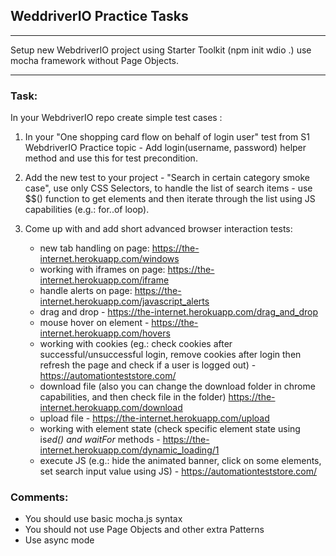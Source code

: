 ## **WeddriverIO Practice Tasks**

---

Setup new WebdriverIO project using Starter Toolkit (npm init wdio .) use mocha framework without Page Objects.

---

### Task:

In your WebdriverIO repo create simple test cases :

1. In your "One shopping card flow on behalf of login user"  test from S1 WebdriverIO Practice topic - Add login(username, password) helper method and use this for test precondition.

2. Add the new test to your project - "Search in certain category smoke case", use only CSS Selectors, to handle the list of search items - use $$() function to get elements and then iterate through the list using JS capabilities (e.g.: for..of loop).

3.  Come up with and add short advanced browser interaction tests:

    - new tab handling on page: https://the-internet.herokuapp.com/windows
    - working with iframes on page: https://the-internet.herokuapp.com/iframe
    - handle alerts on page: https://the-internet.herokuapp.com/javascript_alerts
    - drag and drop - https://the-internet.herokuapp.com/drag_and_drop
    - mouse hover on element - https://the-internet.herokuapp.com/hovers
    - working with cookies (eg.: check cookies after successful/unsuccessful login, remove cookies after login then refresh the page and check if a user is logged out) - https://automationteststore.com/
    - download file (also you can change the download folder in chrome capabilities, and then check file in the folder) https://the-internet.herokuapp.com/download  
    - upload file - https://the-internet.herokuapp.com/upload
    - working with element state (check specific element state using is*ed() and waitFor* methods - https://the-internet.herokuapp.com/dynamic_loading/1
    - execute JS (e.g.: hide the animated banner, click on some elements, set search input value using JS) - https://automationteststore.com/

### Comments: 

- You should use basic mocha.js syntax
- You should not use Page Objects and other extra Patterns
- Use async mode
